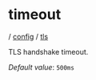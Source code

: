 # timeout

/ [config](/ref/config/index.md) / [tls](/ref/config/config/tls/index.md) 

TLS handshake timeout.

*Default value*: `500ms`
